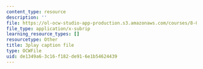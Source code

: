 ```yaml
---
content_type: resource
description: ''
file: https://ol-ocw-studio-app-production.s3.amazonaws.com/courses/8-01sc-classical-mechanics-fall-2016/de1349a63c16f182de916e1b54624439_dlJtUvRaGdE.srt
file_type: application/x-subrip
learning_resource_types: []
resourcetype: Other
title: 3play caption file
type: OCWFile
uid: de1349a6-3c16-f182-de91-6e1b54624439
---
```

